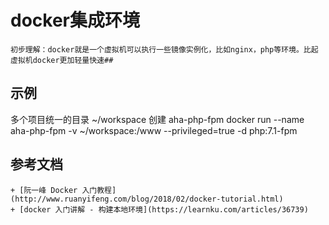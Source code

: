 # docker集成环境

    初步理解：docker就是一个虚拟机可以执行一些镜像实例化，比如nginx，php等环境。比起虚拟机docker更加轻量快速##

## 示例

多个项目统一的目录  ~/workspace
创建 aha-php-fpm
    docker run --name  aha-php-fpm -v ~/workspace:/www  --privileged=true -d php:7.1-fpm

## 参考文档

    + [阮一峰 Docker 入门教程](http://www.ruanyifeng.com/blog/2018/02/docker-tutorial.html)
    + [docker 入门讲解 - 构建本地环境](https://learnku.com/articles/36739)